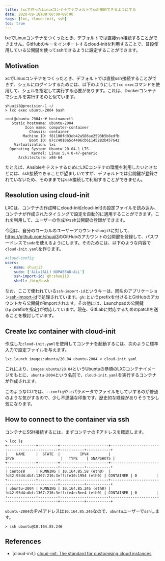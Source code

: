 ```yaml
---
title: lxcで作ったLinuxコンテナでデフォルトでssh接続できるようにする
date: 2020-09-18T08:00:00+09:00
tags: [lxc, cloud-init, ssh]
toc: true
---
```


lxcでLinuxコンテナをつくったとき、デフォルトでは直接ssh接続することができません。GitHubのキーをインポートするcloud-initを利用することで、普段使用している公開鍵を使ってsshできるように設定することができます。

<!--more-->

## Motivation

xcでLinuxコンテナをつくったとき、デフォルトでは直接ssh接続することができず、シェルにログインするためには、以下のようにして`lxc exec`コマンドを使用して、シェルを指定して実行する必要があります。これは、Dockerコンテナでシェルを実行するのと似ています。

```shell
shuuji3@precision-1 ~/
> lxc exec ubuntu-2004 bash

root@ubuntu-2004:~# hostnamectl
   Static hostname: ubuntu-2004
         Icon name: computer-container
           Chassis: container
        Machine ID: f81100fd83eb42a586ae2593b5b8edfb
           Boot ID: 87cc4010a5c4496cb61145282b457642
    Virtualization: lxc
  Operating System: Ubuntu 20.04.1 LTS
            Kernel: Linux 5.4.0-47-generic
      Architecture: x86-64
```

たとえば、AnsibleをテストするためにLXCコンテナの環境を利用したいときなどには、ssh接続できることが望ましいですが、デフォルトでは公開鍵が登録されていないため、そのままではssh接続して利用することができません。

## Resolution using cloud-init

LXCは、コンテナの作成時にcloud-init[cloud-init]の設定ファイルを読み込み、コンテナが作成されたタイミングで設定を自動的に適用することができます。これを利用して、ユーザーの作成やssh公開鍵の登録ができます。

今回は、自分のローカルのユーザーアカウント`shuuji3`に対して、<https://github.com/shuuji3>のGitHubのアカウントの公開鍵を登録して、パスワードレスで`sudo`を使えるようにします。そのためには、以下のような内容で`cloud-init.yaml`を作ります。

```yaml
#cloud-config
users:
  - name: shuuji3
    sudo: ['ALL=(ALL) NOPASSWD:ALL']
    ssh-import-id: gh:shuuji3
    shell: /bin/bash
```

なお、ここで使われている`ssh-import-id`というキーは、同名のアプリケーション[ssh-import-id](https://launchpad.net/ssh-import-id)で処理されています。`gh:`というprefixを付けるとGitHubのアカウントから公開鍵がimportされます。その他には、Launchpadの公開鍵(`lp:`prefixを指定)が対応しています。現在、GitLabに対応するためのpatchを送ることを検討しています。

## Create lxc container with cloud-init

作成した`cloud-init.yaml`を使用してコンテナを起動するには、次のように標準入力で設定ファイルを与えます。

```shell
lxc launch images:ubuntu/20.04 ubuntu-2004 < cloud-init.yaml
```

これにより、`images:ubuntu/20.04`というUbuntuの恭順のLXCコンテナイメージをもとに、`ubuntu-2004`という名前で、`cloud-init.yaml`を実行するコンテナが作成されます。

このようなCLIでは、`--config`や`-c`パラメータでファイルをしていするのが普通のような気がするので、少し不思議な印象です。歴史的な経緯がありそうで少し気になります。

## How to connect to the container via ssh

コンテナにSSH接続するには、まずコンテナのIPアドレスを確認します。

```shell
> lxc ls
+-------------+---------+----------------------+----------------------------------------------+-----------+-----------+
|    NAME     |  STATE  |         IPV4         |                     IPV6                     |   TYPE    | SNAPSHOTS |
+-------------+---------+----------------------+----------------------------------------------+-----------+-----------+
| centos8     | RUNNING | 10.164.85.58 (eth0)  | fd42:95d4:dbf:1367:216:3eff:fe10:1954 (eth0) | CONTAINER | 0         |
+-------------+---------+----------------------+----------------------------------------------+-----------+-----------+
| ubuntu-2004 | RUNNING | 10.164.85.246 (eth0) | fd42:95d4:dbf:1367:216:3eff:fe4e:5ee4 (eth0) | CONTAINER | 0         |
+-------------+---------+----------------------+----------------------------------------------+-----------+-----------+
```

`ubuntu-2004`のIPv4アドレスは`10.164.85.246`なので、`ubuntu`ユーザーで`ssh`します。

```shell
> ssh ubuntu@10.164.85.246
```

## References

- [cloud-init]: [cloud-init: The standard for customising cloud instances](https://cloud-init.io/)